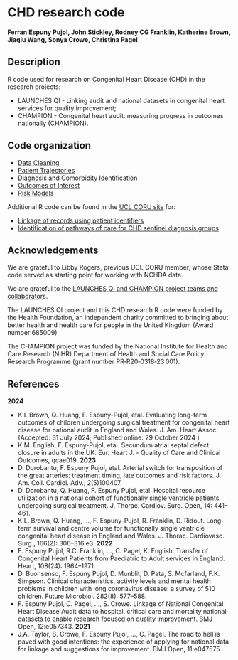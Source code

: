 # CHD research code

**Ferran Espuny Pujol, John Stickley, Rodney CG Franklin, Katherine Brown, Jiaqiu Wang, Sonya Crowe, Christina Pagel**

## Description

R code used for research on Congenital Heart Disease (CHD) in the research projects: 

* LAUNCHES QI - Linking audit and national datasets in congenital heart services for quality improvement;
* CHAMPION - Congenital heart audit: measuring progress in outcomes nationally (CHAMPION).

## Code organization

* [Data Cleaning](<https://github.com/UCL-CORU/CHD-research-code/tree/main/01 Data cleaning>)
* [Patient Trajectories](<https://github.com/UCL-CORU/CHD-research-code/tree/main/02 Patient trajectories>)
* [Diagnosis and Comorbidity Identification](<https://github.com/UCL-CORU/CHD-research-code/tree/main/03 Diagnosis and comorbidity identification>)
* [Outcomes of Interest](<https://github.com/UCL-CORU/CHD-research-code/tree/main/04 Outcomes of interest>)
* [Risk Models](<https://github.com/UCL-CORU/CHD-research-code/tree/main/05 Risk models>)

Additional R code can be found in the [UCL CORU site](https://github.com/UCL-CORU/) for:
* [Linkage of records using patient identifiers](https://github.com/UCL-CORU/LAUNCHESQI_Linkage)
* [Identification of pathways of care for CHD sentinel diagnosis groups](https://github.com/UCL-CORU/CHAMPION-work-stream-2)

## Acknowledgements

We are grateful to Libby Rogers, previous UCL CORU member, whose Stata code served as starting point for working with NCHDA data.

We are grateful to the [LAUNCHES QI and CHAMPION project teams and collaborators](https://www.ucl.ac.uk/clinical-operational-research-unit/research-domains/congenital-heart-disease-children-and-adults). 

The LAUNCHES QI project and this CHD research R code were funded by the Health Foundation, an independent charity committed to bringing about better health and health care for people in the United Kingdom (Award number 685009).

The CHAMPION project was funded by the National Institute for Health and Care Research (NIHR) Department of Health and Social Care Policy Research Programme (grant number PR‐R20‐0318‐23 001).

## References

**2024**
* K.L Brown, Q. Huang, F. Espuny-Pujol, etal. Evaluating long-term outcomes of children undergoing surgical treatment for congenital heart disease for national audit in England and Wales. J. Am. Heart Assoc. (Accepted: 31 July 2024; Published online: 29 October 2024 )
* K.M. English, F. Espuny-Pujol, etal. Secundum atrial septal defect closure in adults in the UK. Eur. Heart J. - Quality of Care and Clinical Outcomes, qcae019.
**2023**
* D. Dorobantu, F. Espuny Pujol, etal. Arterial switch for transposition of the great arteries: treatment timing, late outcomes and risk factors. J. Am. Coll. Cardiol. Adv., 2(5)100407.
* D. Dorobantu, Q. Huang, F. Espuny Pujol, etal. Hospital resource utilization in a national cohort of functionally single ventricle patients undergoing surgical treatment. J. Thorac. Cardiov. Surg. Open, 14: 441–461.
* K.L. Brown, Q. Huang, …, F. Espuny-Pujol, R. Franklin, D. Ridout. Long-term survival and centre volume for functionally single ventricle congenital heart disease in England and Wales. J. Thorac. Cardiovasc. Surg., 166(2): 306–316.e3.
**2022**
*	F. Espuny Pujol, R.C. Franklin, …, C. Pagel, K. English. Transfer of Congenital Heart Patients from Paediatric to Adult services in England. Heart, 108(24): 1964–1971.
*	D. Buonsenso, F. Espuny Pujol, D. Munblit, D. Pata, S. Mcfarland, F.K. Simpson. Clinical characteristics, activity levels and mental health problems in children with long coronavirus disease: a survey of 510 children. Future Microbiol. 282(8): 577–588.
*	F. Espuny Pujol, C. Pagel, …, S. Crowe. Linkage of National Congenital Heart Disease Audit data to hospital, critical care and mortality national datasets to enable research focused on quality improvement. BMJ Open, 12:e057343.
**2021**
* J.A. Taylor, S. Crowe, F. Espuny Pujol, …, C. Pagel. The road to hell is paved with good intentions: the experience of applying for national data for linkage and suggestions for improvement. BMJ Open, 11:e047575.

